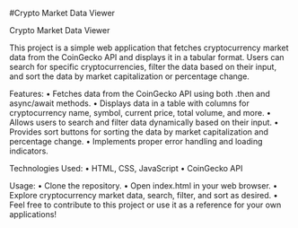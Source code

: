 #Crypto Market Data Viewer

Crypto Market Data Viewer


This project is a simple web application that fetches cryptocurrency market data from the CoinGecko API and displays it in a tabular format. Users can search for specific cryptocurrencies, filter the data based on their input, and sort the data by market capitalization or percentage change.

Features: • Fetches data from the CoinGecko API using both .then and async/await methods. • Displays data in a table with columns for cryptocurrency name, symbol, current price, total volume, and more. • Allows users to search and filter data dynamically based on their input. • Provides sort buttons for sorting the data by market capitalization and percentage change. • Implements proper error handling and loading indicators.

Technologies Used: • HTML, CSS, JavaScript • CoinGecko API

Usage: • Clone the repository. • Open index.html in your web browser. • Explore cryptocurrency market data, search, filter, and sort as desired. • Feel free to contribute to this project or use it as a reference for your own applications!
